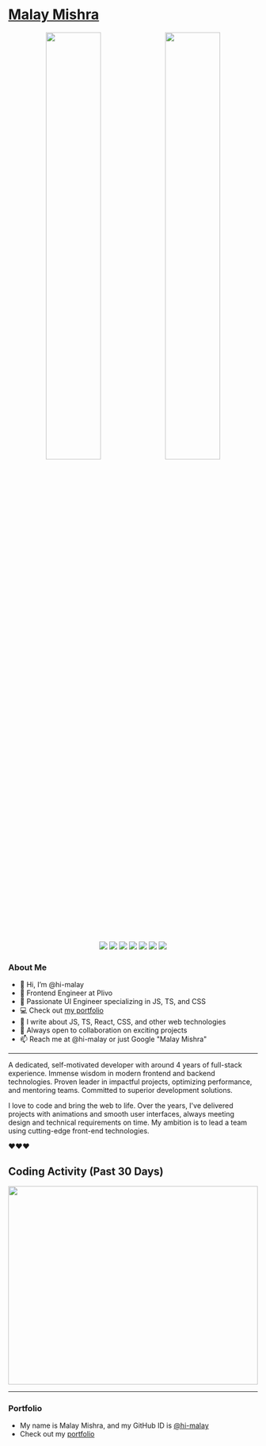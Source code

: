 # [Malay Mishra](https://hi-malay.github.io/Portfolio/)


<div align="center">
  <img width="47%" src="https://github-readme-stats.vercel.app/api/top-langs/?username=hi-malay&theme=radical&layout=compact" />
  <img width="47%" src="https://github-readme-stats.vercel.app/api?username=hi-malay&hide=contribs,stars&theme=radical&show_icons=true"/> 
</div>

<div align="center">
  <img src="https://img.shields.io/badge/css3-%231572B6.svg?style=for-the-badge&logo=css3&logoColor=white" />
  <img src="https://img.shields.io/badge/-GraphQL-E10098?style=for-the-badge&logo=graphql&logoColor=white" />
  <img src="https://img.shields.io/badge/html5-%23E34F26.svg?style=for-the-badge&logo=html5&logoColor=white" />
  <img src="https://img.shields.io/badge/javascript-%23323330.svg?style=for-the-badge&logo=javascript&logoColor=%23F7DF1E" />
  <img src="https://img.shields.io/badge/typescript-%23007ACC.svg?style=for-the-badge&logo=typescript&logoColor=white" />
  <img src="https://img.shields.io/badge/react-%2320232a.svg?style=for-the-badge&logo=react&logoColor=%2361DAFB" />
  <img src="https://img.shields.io/badge/redux-%23593d88.svg?style=for-the-badge&logo=redux&logoColor=white" />
</div>

### About Me

- 👋 Hi, I’m @hi-malay
- 💼 Frontend Engineer at Plivo
- 🔧 Passionate UI Engineer specializing in JS, TS, and CSS
- 💻 Check out [my portfolio](https://hi-malay.github.io/Portfolio/)
- 📝 I write about JS, TS, React, CSS, and other web technologies
- 💞️ Always open to collaboration on exciting projects
- 📫 Reach me at @hi-malay or just Google "Malay Mishra"

---

A dedicated, self-motivated developer with around 4 years of full-stack experience. Immense wisdom in modern frontend and backend technologies. Proven leader in impactful projects, optimizing performance, and mentoring teams. Committed to superior development solutions.


I love to code and bring the web to life. Over the years, I've delivered projects with animations and smooth user interfaces, always meeting design and technical requirements on time. My ambition is to lead a team using cutting-edge front-end technologies.

❤️❤️❤️


## Coding Activity (Past 30 Days)
<a href="https://wakatime.com"><img height="400px" width="100%" src="https://wakatime.com/share/@c2883fa9-c937-4e8e-8956-e5b47d6dbf96/f22c94eb-56ce-447f-948d-8b894635d213.png" /></a>

---

### Portfolio
- My name is Malay Mishra, and my GitHub ID is [@hi-malay](https://github.com/hi-malay)
- Check out my [portfolio](https://hi-malay.github.io/Portfolio/)
